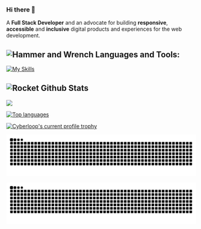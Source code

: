 ### Hi there 👋


A **Full Stack Developer**  and an advocate for building **responsive**, **accessible** and **inclusive** digital products and experiences for the web development.

## <img src="https://raw.githubusercontent.com/Tarikul-Islam-Anik/Animated-Fluent-Emojis/master/Emojis/Objects/Hammer%20and%20Wrench.png" alt="Hammer and Wrench" width="30" height="30" /> **Languages and Tools:**  

[![My Skills](https://skillicons.dev/icons?i=html,css,tailwind,js,ts,php,python,react,vue,next,nuxt,nest,vite,ruby,dotnet,rails,expressjs,nodejs,mysql,postgresql,mongodb,firebase,md,git,github,vscode,jest,styledcomponents,postman,stackoverflow&perline=13)](#)

## <img src="https://raw.githubusercontent.com/Tarikul-Islam-Anik/Animated-Fluent-Emojis/master/Emojis/Travel%20and%20places/Rocket.png" alt="Rocket" width="30" height="30" /> Github Stats 

<img align="center" src="https://github-readme-stats-sigma-five.vercel.app/api/top-langs/?username=cyberloop001&theme=dracula" />

 
 [![Top languages](https://github-readme-mwendwa.vercel.app/api/top-langs/?username=cyberloop001&layout=compact&count_private=true&theme=blue-green&title_color=00b3ff)](#)

<!-- [![Cyberloop's current streak](https://streak-stats.demolab.com/?user=cyberloop001&count_private=true&theme=blue-green&title_color=00b3ff)](#) -->

[![Cyberloop's current profile trophy](https://github-profile-trophy.vercel.app/?username=cyberloop001)](#)

![github contribution grid snake animation](https://raw.githubusercontent.com/cyberloop001/cyberloop001/snake/github-contribution-grid-snake-dark.svg#gh-dark-mode-only)

![github contribution grid snake animation](https://raw.githubusercontent.com/cyberloop001/cyberloop001/snake/github-contribution-grid-snake.svg#gh-light-mode-only)

